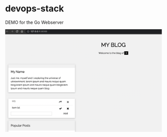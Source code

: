 # devops-stack

DEMO for the Go Webserver

![alt tag](https://raw.githubusercontent.com/WilliamAvila/devops-stack/main/demo.png)
